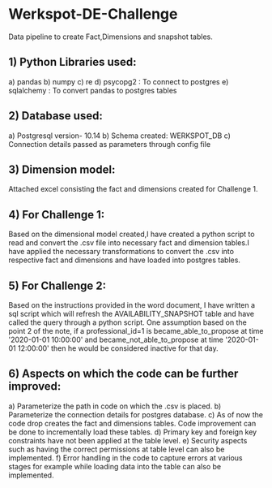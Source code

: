 # Werkspot-DE-Challenge
Data pipeline to create Fact,Dimensions and snapshot tables.

## 1) Python Libraries used:
a) pandas
b) numpy
c) re
d) psycopg2 : To connect to postgres
e) sqlalchemy : To convert pandas to postgres tables

## 2) Database used:  
a) Postgresql version- 10.14
b) Schema  created: WERKSPOT_DB
c) Connection details passed as parameters through config file

## 3) Dimension model: 
Attached excel consisting the fact and dimensions created for Challenge 1.

## 4) For Challenge 1:
Based on the dimensional model created,I have created a python script to read and convert the .csv file into necessary fact and dimension tables.I have applied the necessary transformations to convert the .csv into respective fact and dimensions and have loaded into postgres tables.

## 5) For Challenge 2: 
Based on the instructions provided in the word document, I have written a sql script which will refresh the AVAILABILITY_SNAPSHOT table and have called the query through a python script.
One assumption based on the point 2 of the note, if a professional_id=1 is became_able_to_propose at time '2020-01-01 10:00:00' and became_not_able_to_propose at time '2020-01-01 12:00:00' then he would be considered inactive for that day.


## 6) Aspects on which the code can be further improved:
a) Parameterize the path in code  on which the .csv is placed.
b) Parameterize the connection details for postgres database.
c) As of now the code drop creates the fact and dimensions tables. Code improvement can be done to incrementally load these tables.
d) Primary key and foreign key constraints have not been applied at the table level.
e) Security aspects such as having the correct permissions at table level can also be implemented.
f) Error handling in the code to capture errors at various stages for example  while loading data into the table can also be implemented.

